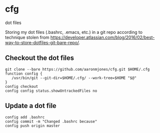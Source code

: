 # cfg
dot files

Storing my dot files (.bashrc, .emacs, etc.) in a git repo according to technique stolen from https://developer.atlassian.com/blog/2016/02/best-way-to-store-dotfiles-git-bare-repo/.

## Checkout the dot files
```
git clone --bare https://github.com/aaronmjones/cfg.git $HOME/.cfg
function config {
   /usr/bin/git --git-dir=$HOME/.cfg/ --work-tree=$HOME "$@"
}
config checkout
config config status.showUntrackedFiles no
```

## Update a dot file
```
config add .bashrc
config commit -m "Changed .bashrc because"
config push origin master
```
